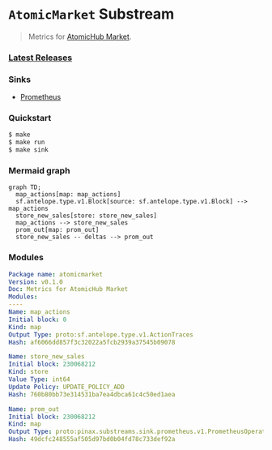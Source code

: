 # `AtomicMarket` Substream

> Metrics for [AtomicHub Market](https://eos.atomichub.io/).

### [Latest Releases](https://github.com/pinax-network/substreams/releases)

### Sinks
- [Prometheus](https://github.com/pinax-network/substreams-sink-prometheus)

### Quickstart

```bash
$ make
$ make run
$ make sink
```

### Mermaid graph

```mermaid
graph TD;
  map_actions[map: map_actions]
  sf.antelope.type.v1.Block[source: sf.antelope.type.v1.Block] --> map_actions
  store_new_sales[store: store_new_sales]
  map_actions --> store_new_sales
  prom_out[map: prom_out]
  store_new_sales -- deltas --> prom_out
```

### Modules

```yaml
Package name: atomicmarket
Version: v0.1.0
Doc: Metrics for AtomicHub Market
Modules:
----
Name: map_actions
Initial block: 0
Kind: map
Output Type: proto:sf.antelope.type.v1.ActionTraces
Hash: af6066dd857f3c32022a5fcb2939a37545b09078

Name: store_new_sales
Initial block: 230068212
Kind: store
Value Type: int64
Update Policy: UPDATE_POLICY_ADD
Hash: 760b80bb73e314531ba7ea4dbca61c4c50ed1aea

Name: prom_out
Initial block: 230068212
Kind: map
Output Type: proto:pinax.substreams.sink.prometheus.v1.PrometheusOperations
Hash: 49dcfc248555af505d97bd0b04fd78c733def92a
```